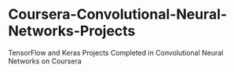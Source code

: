 # Coursera-Convolutional-Neural-Networks-Projects
TensorFlow and Keras Projects Completed in Convolutional Neural Networks on Coursera
